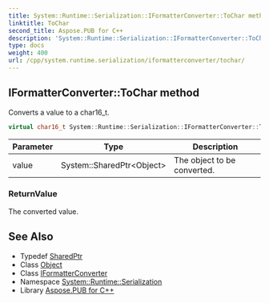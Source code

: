 ```yaml
---
title: System::Runtime::Serialization::IFormatterConverter::ToChar method
linktitle: ToChar
second_title: Aspose.PUB for C++
description: 'System::Runtime::Serialization::IFormatterConverter::ToChar method. Converts a value to a char16_t in C++.'
type: docs
weight: 400
url: /cpp/system.runtime.serialization/iformatterconverter/tochar/
---
```

## IFormatterConverter::ToChar method


Converts a value to a char16_t.

```cpp
virtual char16_t System::Runtime::Serialization::IFormatterConverter::ToChar(System::SharedPtr<Object> value)=0
```


| Parameter | Type | Description |
| --- | --- | --- |
| value | System::SharedPtr\<Object\> | The object to be converted. |

### ReturnValue

The converted value.

## See Also

* Typedef [SharedPtr](../../../system/sharedptr/)
* Class [Object](../../../system/object/)
* Class [IFormatterConverter](../)
* Namespace [System::Runtime::Serialization](../../)
* Library [Aspose.PUB for C++](../../../)
